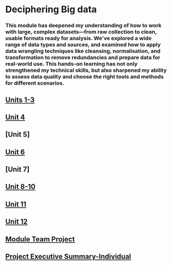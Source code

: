 # Deciphering Big data

### This module has deepened my understanding of how to work with large, complex datasets—from raw collection to clean, usable formats ready for analysis. We've explored a wide range of data types and sources, and examined how to apply data wrangling techniques like cleansing, normalisation, and transformation to remove redundancies and prepare data for real-world use. This hands-on learning has not only strengthened my technical skills, but also sharpened my ability to assess data quality and choose the right tools and methods for different scenarios.

## [Units 1-3](https://github.com/TechieMaks/eportfolio1/blob/a186ac4d36d02c9e5008a895b6bf2391cb34f111/Unit%201-3.pdf)
## [Unit 4](https://github.com/TechieMaks/eportfolio1/blob/a186ac4d36d02c9e5008a895b6bf2391cb34f111/Unit%204%20Summary.pdf)
## [Unit 5]
## [Unit 6](https://github.com/TechieMaks/eportfolio1/blob/a186ac4d36d02c9e5008a895b6bf2391cb34f111/Unit%206%20Summary.pdf)
## [Unit 7]
## [Unit 8-10](https://github.com/TechieMaks/eportfolio1/blob/a186ac4d36d02c9e5008a895b6bf2391cb34f111/Unit%208%20to%2010%20Summary.pdf)
## [Unit 11](https://github.com/TechieMaks/eportfolio1/blob/a186ac4d36d02c9e5008a895b6bf2391cb34f111/Unit%2011%20Summary.pdf)
## [Unit 12](https://github.com/TechieMaks/eportfolio1/blob/a186ac4d36d02c9e5008a895b6bf2391cb34f111/Unit%2012%20Summary.pdf)
## [Module Team Project](https://TechieMaks.github.io/eportfolio1/Team%20Project%20Final.pdf)
## [Project Executive Summary-Individual](https://TechieMaks.github.io/eportfolio1/Project%20Executive%20Summary.pdf)
